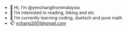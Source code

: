 - 👋 Hi, I’m @yenchangfrommalaysia
- 👀 I’m interested in reading, hiking and etc
- 🌱 I’m currently learning coding, duetsch and pure math
- 📫 ychang2001@gmail.com

<!---
yenchangfrommalaysia/yenchangfrommalaysia is a ✨ special ✨ repository because its `README.md` (this file) appears on your GitHub profile.
You can click the Preview link to take a look at your changes.
--->
